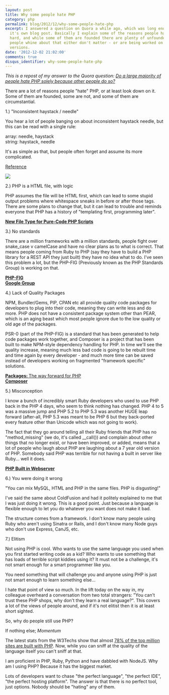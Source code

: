 ```yaml
---
layout: post
title: Why some people hate PHP
category: php
permalink: blog/2012/12/why-some-people-hate-php
excerpt: I answered a question on Quora a while ago, which was long enough to deserve
  it's own blog post. Basically I explain some of the reasons people hate on PHP so
  hard, and while some of them are founded there are plenty of unfounded reasons that
  people whine about that either don't matter - or are being worked on for future
  versions.
date: '2012-12-02 21:02:00'
comments: true
disqus_identifier: why-some-people-hate-php
---
```


_This is a repost of my answer to the Quora question: [Do a large majority of people hate PHP solely because other people do so?](http://www.quora.com/Do-a-large-majority-of-people-hate-PHP-solely-because-other-people-do-so)_

There are a lot of reasons people "hate" PHP, or at least look down on it. Some of them are founded, some are not, and some of them are circumstantial.

1.) "Inconsistent haystack / needle"

You hear a lot of people banging on about inconsistent haystack needle, but this can be read with a single rule:

array: needle, haystack<br>string: haystack, needle

It's as simple as that, but people often forget and assume its more complicated.

<u>Reference</u>

<img src="http://qph.cf.quoracdn.net/main-qimg-fa201f1217c396cd88685d386714c5d7" master_src="http://qph.cf.quoracdn.net/main-qimg-8cff392ef81d828c05e4437d195332db" master_w="1680" master_h="1050" />

2.) PHP is a HTML file, with logic

PHP assumes the file will be HTML first, which can lead to some stupid output problems where whitespace sneaks in before or after those <?php ?> tags. There are some plans to change that, but it can lead to trouble and reminds everyone that PHP has a history of "templating first, programming later".


<b>[New File Type for Pure-Code PHP Scripts](https://wiki.php.net/rfc/phpp)</b>

3.) No standards

There are a million frameworks with a million standards, people fight over snake_case v camelCase and have no clear plans as to what is correct. That means people coming from Ruby to PHP (say they have to build a PHP library for a REST API they just built) they have no idea what to do. I've seen this problem a lot, but the PHP-FIG (Previously known as the PHP Standards Group) is working on that.

<b>[PHP-FIG](https://github.com/php-fig/fig-standards)</b><br><b>[Google Group](https://groups.google.com/group/php-standards)</b>

4.) Lack of Quality Packages

NPM, Bundler/Gems, PIP, CPAN etc all provide quality code packages for developers to plug into their code, meaning they can write less and do more. PHP does not have a consistent package system other than PEAR, which is an aging beast which most people ignore due to the low quality or old age of the packages.

PSR-0 (part of the PHP-FIG) is a standard that has been generated to help code packages work together, and Composer is a project that has been built to make NPM-style dependency handling for PHP. In time we'll see the quality increase, meaning much less bad code is going to be rebuilt time and time again by every developer - and much more time can be saved instead of developers working on fragmented "framework specific" solutions.

[<b>Packages: </b>The way forward for PHP](/blog/2012/03/packages-the-way-forward-for-php)<br><b>[Composer](http://getcomposer.org)</b>

5.) Misconception

I know a bunch of incredibly smart Ruby developers who used to use PHP back in the PHP 4 days, who seem to think nothing has changed. PHP 4 to 5 was a massive jump and PHP 5.2 to PHP 5.3 was another HUGE leap forward (after-all, PHP 5.3 was meant to be PHP 6 but they back-ported every feature other than Unicode which was not going to work).

The fact that they go around telling all their Ruby friends that PHP has no "method_missing" (we do, it's called __call()) and complain about other things that no longer exist, or have been improved, or added, means that a lot of people who laugh about PHP are laughing about a 7 year old version of PHP. Somebody said PHP was terrible for not having a built in server like Ruby... well it does.

<b>[PHP Built in Webserver](http://php.net/manual/en/features.commandline.webserver.php)</b>

6.) You were doing it wrong

"You can mix MySQL, HTML and PHP in the same files. PHP is disgusting!"

I've said the same about ColdFusion and had it politely explained to me that I was just doing it wrong. This is a good point. Just because a language is flexible enough to let you do whatever you want does not make it bad.

The structure comes from a framework. I don't know many people using Ruby who aren't using Sinatra or Rails, and I don't know many Node guys who don't use Express, CanJS, etc.

7.) Elitism

Not using PHP is cool. Who wants to use the same language you used when you first started writing code as a kid? Who wants to use something that has loads of terrible script kiddies using it? It must not be a challenge, it's not smart enough for a smart programmer like you.

You need something that will challenge you and anyone using PHP is just not smart enough to learn something else...

I hate that point of view so much. In the lift today on the way in, my colleague overheard a conversation from two total strangers: "You can't trust these PHP shops, why don't they learn a real language?". This covers a lot of the views of people around, and if it's not elitist then it is at least short sighted.

So, why do people still use PHP?

If nothing else; <i>Momentum</i>

The latest stats from the W3Techs show that almost [78% of the top million sites are built with PHP]. Now, while you can sniff at the quality of the language itself you can't sniff at that.

I am proficient in PHP, Ruby, Python and have dabbled with NodeJS. Why am I using PHP? Because it has the biggest market.

Lots of developers want to chase "the perfect language", "the perfect IDE", "the perfect hosting platform". The answer is that there is no perfect tool, just options. Nobody should be "hating" any of them.

[78% of the top million sites are built with PHP]: http://w3techs.com/technologies/overview/programming_language/all
